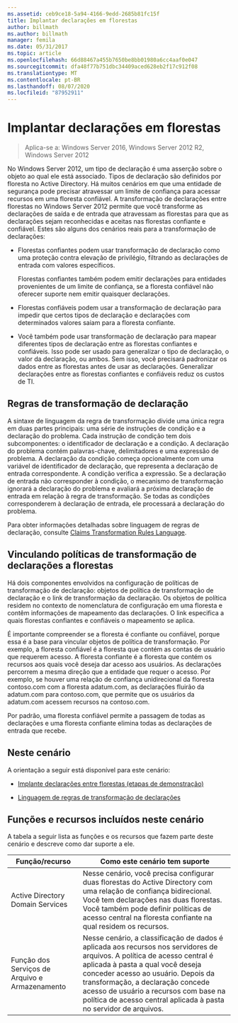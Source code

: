 ```yaml
---
ms.assetid: ceb9ce18-5a94-4166-9edd-2685b81fc15f
title: Implantar declarações em florestas
author: billmath
ms.author: billmath
manager: femila
ms.date: 05/31/2017
ms.topic: article
ms.openlocfilehash: 66d88467a455b7650be8bb01980a6cc4aaf0e047
ms.sourcegitcommit: dfa48f77b751dbc34409aced628eb2f17c912f08
ms.translationtype: MT
ms.contentlocale: pt-BR
ms.lasthandoff: 08/07/2020
ms.locfileid: "87952911"
---
```

# <a name="deploy-claims-across-forests"></a>Implantar declarações em florestas

>Aplica-se a: Windows Server 2016, Windows Server 2012 R2, Windows Server 2012

No Windows Server 2012, um tipo de declaração é uma asserção sobre o objeto ao qual ele está associado. Tipos de declaração são definidos por floresta no Active Directory. Há muitos cenários em que uma entidade de segurança pode precisar atravessar um limite de confiança para acessar recursos em uma floresta confiável. A transformação de declarações entre florestas no Windows Server 2012 permite que você transforme as declarações de saída e de entrada que atravessam as florestas para que as declarações sejam reconhecidas e aceitas nas florestas confiante e confiável. Estes são alguns dos cenários reais para a transformação de declarações:

-   Florestas confiantes podem usar transformação de declaração como uma proteção contra elevação de privilégio, filtrando as declarações de entrada com valores específicos.

    Florestas confiantes também podem emitir declarações para entidades provenientes de um limite de confiança, se a floresta confiável não oferecer suporte nem emitir quaisquer declarações.

-   Florestas confiáveis podem usar a transformação de declaração para impedir que certos tipos de declaração e declarações com determinados valores saiam para a floresta confiante.

-   Você também pode usar transformação de declaração para mapear diferentes tipos de declaração entre as florestas confiantes e confiáveis. Isso pode ser usado para generalizar o tipo de declaração, o valor da declaração, ou ambos. Sem isso, você precisará padronizar os dados entre as florestas antes de usar as declarações. Generalizar declarações entre as florestas confiantes e confiáveis reduz os custos de TI.

## <a name="claim-transformation-rules"></a>Regras de transformação de declaração
A sintaxe de linguagem da regra de transformação divide uma única regra em duas partes principais: uma série de instruções de condição e a declaração do problema. Cada instrução de condição tem dois subcomponentes: o identificador de declaração e a condição. A declaração do problema contém palavras-chave, delimitadores e uma expressão de problema. A declaração da condição começa opcionalmente com uma variável de identificador de declaração, que representa a declaração de entrada correspondente. A condição verifica a expressão. Se a declaração de entrada não corresponder à condição, o mecanismo de transformação ignorará a declaração do problema e avaliará a próxima declaração de entrada em relação à regra de transformação. Se todas as condições corresponderem à declaração de entrada, ele processará a declaração do problema.

Para obter informações detalhadas sobre linguagem de regras de declaração, consulte [Claims Transformation Rules Language](Claims-Transformation-Rules-Language.md).

## <a name="linking-claim-transformation-policies-to-forests"></a>Vinculando políticas de transformação de declarações a florestas
Há dois componentes envolvidos na configuração de políticas de transformação de declaração: objetos de política de transformação de declaração e o link de transformação da declaração. Os objetos de política residem no contexto de nomenclatura de configuração em uma floresta e contêm informações de mapeamento das declarações. O link especifica a quais florestas confiantes e confiáveis o mapeamento se aplica.

É importante compreender se a floresta é confiante ou confiável, porque essa é a base para vincular objetos de política de transformação. Por exemplo, a floresta confiável é a floresta que contém as contas de usuário que requerem acesso. A floresta confiante é a floresta que contém os recursos aos quais você deseja dar acesso aos usuários. As declarações percorrem a mesma direção que a entidade que requer o acesso. Por exemplo, se houver uma relação de confiança unidirecional da floresta contoso.com com a floresta adatum.com, as declarações fluirão da adatum.com para contoso.com, que permite que os usuários da adatum.com acessem recursos na contoso.com.

Por padrão, uma floresta confiável permite a passagem de todas as declarações e uma floresta confiante elimina todas as declarações de entrada que recebe.

## <a name="in-this-scenario"></a>Neste cenário
A orientação a seguir está disponível para este cenário:

-   [Implante declarações entre florestas &#40;etapas de demonstração&#41;](Deploy-Claims-Across-Forests--Demonstration-Steps-.md)

-   [Linguagem de regras de transformação de declarações](Claims-Transformation-Rules-Language.md)

## <a name="roles-and-features-included-in-this-scenario"></a><a name="BKMK_NEW"></a>Funções e recursos incluídos neste cenário
A tabela a seguir lista as funções e os recursos que fazem parte deste cenário e descreve como dar suporte a ele.

|Função/recurso|Como este cenário tem suporte|
|-----------------|---------------------------------|
|Active Directory Domain Services|Nesse cenário, você precisa configurar duas florestas do Active Directory com uma relação de confiança bidirecional. Você tem declarações nas duas florestas. Você também pode definir políticas de acesso central na floresta confiante na qual residem os recursos.|
|Função dos Serviços de Arquivo e Armazenamento|Nesse cenário, a classificação de dados é aplicada aos recursos nos servidores de arquivos. A política de acesso central é aplicada à pasta a qual você deseja conceder acesso ao usuário. Depois da transformação, a declaração concede acesso de usuário a recursos com base na política de acesso central aplicada à pasta no servidor de arquivos.|



